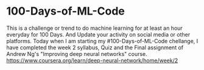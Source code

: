 # 100-Days-of-ML-Code
This is a challenge or trend to do machine learning for at least an hour everyday for 100 Days. And Update your activity on social media or other platforms.
Today when I am starting my #100-Days-of-ML-Code chellange, I have completed the week 2 syllabus, Quiz and the Final assignment of Andrew Ng's "Improving deep neural networks" course.
https://www.coursera.org/learn/deep-neural-network/home/week/2
